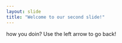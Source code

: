 ```yaml
---
layout: slide
title: "Welcome to our second slide!"
---
```

how you doin?
Use the left arrow to go back!
